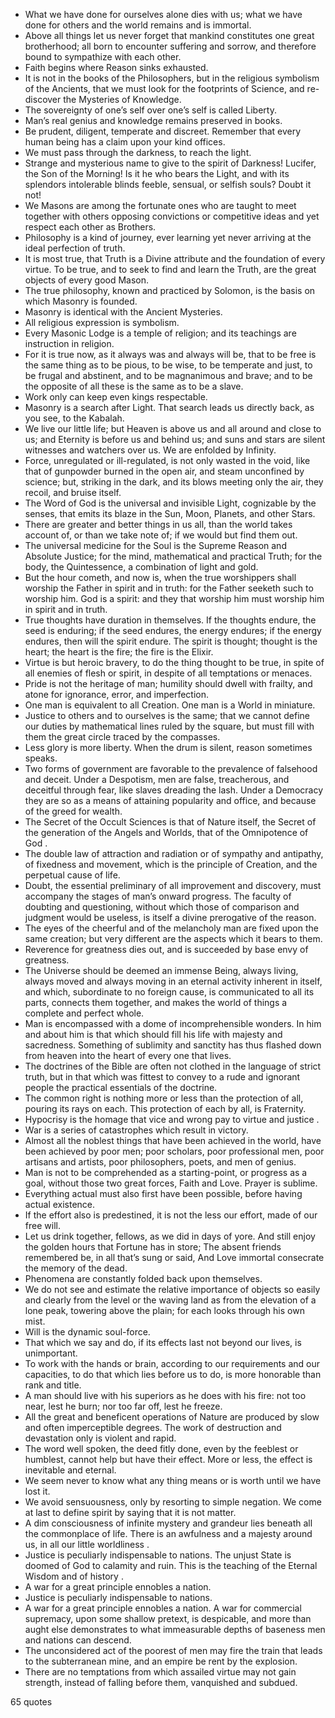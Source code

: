  - What we have done for ourselves alone dies with us; what we have done for others and the world remains and is immortal.
 - Above all things let us never forget that mankind constitutes one great brotherhood; all born to encounter suffering and sorrow, and therefore bound to sympathize with each other.
 - Faith begins where Reason sinks exhausted.
 - It is not in the books of the Philosophers, but in the religious symbolism of the Ancients, that we must look for the footprints of Science, and re-discover the Mysteries of Knowledge.
 - The sovereignty of one’s self over one’s self is called Liberty.
 - Man’s real genius and knowledge remains preserved in books.
 - Be prudent, diligent, temperate and discreet. Remember that every human being has a claim upon your kind offices.
 - We must pass through the darkness, to reach the light.
 - Strange and mysterious name to give to the spirit of Darkness! Lucifer, the Son of the Morning! Is it he who bears the Light, and with its splendors intolerable blinds feeble, sensual, or selfish souls? Doubt it not!
 - We Masons are among the fortunate ones who are taught to meet together with others opposing convictions or competitive ideas and yet respect each other as Brothers.
 - Philosophy is a kind of journey, ever learning yet never arriving at the ideal perfection of truth.
 - It is most true, that Truth is a Divine attribute and the foundation of every virtue. To be true, and to seek to find and learn the Truth, are the great objects of every good Mason.
 - The true philosophy, known and practiced by Solomon, is the basis on which Masonry is founded.
 - Masonry is identical with the Ancient Mysteries.
 - All religious expression is symbolism.
 - Every Masonic Lodge is a temple of religion; and its teachings are instruction in religion.
 - For it is true now, as it always was and always will be, that to be free is the same thing as to be pious, to be wise, to be temperate and just, to be frugal and abstinent, and to be magnanimous and brave; and to be the opposite of all these is the same as to be a slave.
 - Work only can keep even kings respectable.
 - Masonry is a search after Light. That search leads us directly back, as you see, to the Kabalah.
 - We live our little life; but Heaven is above us and all around and close to us; and Eternity is before us and behind us; and suns and stars are silent witnesses and watchers over us. We are enfolded by Infinity.
 - Force, unregulated or ill-regulated, is not only wasted in the void, like that of gunpowder burned in the open air, and steam unconfined by science; but, striking in the dark, and its blows meeting only the air, they recoil, and bruise itself.
 - The Word of God is the universal and invisible Light, cognizable by the senses, that emits its blaze in the Sun, Moon, Planets, and other Stars.
 - There are greater and better things in us all, than the world takes account of, or than we take note of; if we would but find them out.
 - The universal medicine for the Soul is the Supreme Reason and Absolute Justice; for the mind, mathematical and practical Truth; for the body, the Quintessence, a combination of light and gold.
 - But the hour cometh, and now is, when the true worshippers shall worship the Father in spirit and in truth: for the Father seeketh such to worship him. God is a spirit: and they that worship him must worship him in spirit and in truth.
 - True thoughts have duration in themselves. If the thoughts endure, the seed is enduring; if the seed endures, the energy endures; if the energy endures, then will the spirit endure. The spirit is thought; thought is the heart; the heart is the fire; the fire is the Elixir.
 - Virtue is but heroic bravery, to do the thing thought to be true, in spite of all enemies of flesh or spirit, in despite of all temptations or menaces.
 - Pride is not the heritage of man; humility should dwell with frailty, and atone for ignorance, error, and imperfection.
 - One man is equivalent to all Creation. One man is a World in miniature.
 - Justice to others and to ourselves is the same; that we cannot define our duties by mathematical lines ruled by the square, but must fill with them the great circle traced by the compasses.
 - Less glory is more liberty. When the drum is silent, reason sometimes speaks.
 - Two forms of government are favorable to the prevalence of falsehood and deceit. Under a Despotism, men are false, treacherous, and deceitful through fear, like slaves dreading the lash. Under a Democracy they are so as a means of attaining popularity and office, and because of the greed for wealth.
 - The Secret of the Occult Sciences is that of Nature itself, the Secret of the generation of the Angels and Worlds, that of the Omnipotence of God .
 - The double law of attraction and radiation or of sympathy and antipathy, of fixedness and movement, which is the principle of Creation, and the perpetual cause of life.
 - Doubt, the essential preliminary of all improvement and discovery, must accompany the stages of man’s onward progress. The faculty of doubting and questioning, without which those of comparison and judgment would be useless, is itself a divine prerogative of the reason.
 - The eyes of the cheerful and of the melancholy man are fixed upon the same creation; but very different are the aspects which it bears to them.
 - Reverence for greatness dies out, and is succeeded by base envy of greatness.
 - The Universe should be deemed an immense Being, always living, always moved and always moving in an eternal activity inherent in itself, and which, subordinate to no foreign cause, is communicated to all its parts, connects them together, and makes the world of things a complete and perfect whole.
 - Man is encompassed with a dome of incomprehensible wonders. In him and about him is that which should fill his life with majesty and sacredness. Something of sublimity and sanctity has thus flashed down from heaven into the heart of every one that lives.
 - The doctrines of the Bible are often not clothed in the language of strict truth, but in that which was fittest to convey to a rude and ignorant people the practical essentials of the doctrine.
 - The common right is nothing more or less than the protection of all, pouring its rays on each. This protection of each by all, is Fraternity.
 - Hypocrisy is the homage that vice and wrong pay to virtue and justice .
 - War is a series of catastrophes which result in victory.
 - Almost all the noblest things that have been achieved in the world, have been achieved by poor men; poor scholars, poor professional men, poor artisans and artists, poor philosophers, poets, and men of genius.
 - Man is not to be comprehended as a starting-point, or progress as a goal, without those two great forces, Faith and Love. Prayer is sublime.
 - Everything actual must also first have been possible, before having actual existence.
 - If the effort also is predestined, it is not the less our effort, made of our free will.
 - Let us drink together, fellows, as we did in days of yore. And still enjoy the golden hours that Fortune has in store; The absent friends remembered be, in all that’s sung or said, And Love immortal consecrate the memory of the dead.
 - Phenomena are constantly folded back upon themselves.
 - We do not see and estimate the relative importance of objects so easily and clearly from the level or the waving land as from the elevation of a lone peak, towering above the plain; for each looks through his own mist.
 - Will is the dynamic soul-force.
 - That which we say and do, if its effects last not beyond our lives, is unimportant.
 - To work with the hands or brain, according to our requirements and our capacities, to do that which lies before us to do, is more honorable than rank and title.
 - A man should live with his superiors as he does with his fire: not too near, lest he burn; nor too far off, lest he freeze.
 - All the great and beneficent operations of Nature are produced by slow and often imperceptible degrees. The work of destruction and devastation only is violent and rapid.
 - The word well spoken, the deed fitly done, even by the feeblest or humblest, cannot help but have their effect. More or less, the effect is inevitable and eternal.
 - We seem never to know what any thing means or is worth until we have lost it.
 - We avoid sensuousness, only by resorting to simple negation. We come at last to define spirit by saying that it is not matter.
 - A dim consciousness of infinite mystery and grandeur lies beneath all the commonplace of life. There is an awfulness and a majesty around us, in all our little worldliness .
 - Justice is peculiarly indispensable to nations. The unjust State is doomed of God to calamity and ruin. This is the teaching of the Eternal Wisdom and of history .
 - A war for a great principle ennobles a nation.
 - Justice is peculiarly indispensable to nations.
 - A war for a great principle ennobles a nation. A war for commercial supremacy, upon some shallow pretext, is despicable, and more than aught else demonstrates to what immeasurable depths of baseness men and nations can descend.
 - The unconsidered act of the poorest of men may fire the train that leads to the subterranean mine, and an empire be rent by the explosion.
 - There are no temptations from which assailed virtue may not gain strength, instead of falling before them, vanquished and subdued.

65 quotes